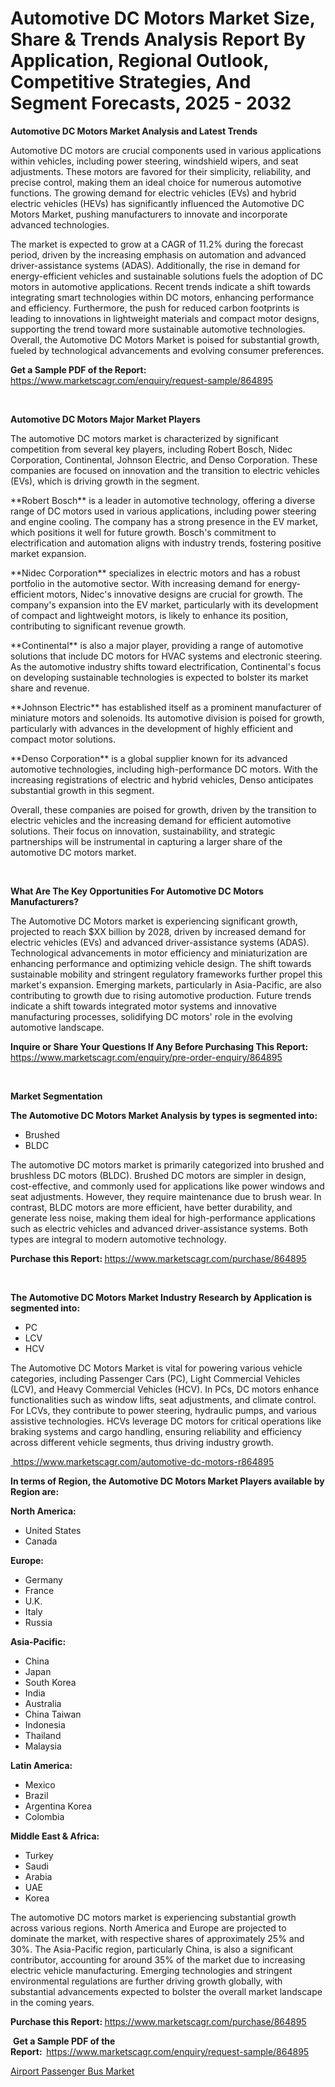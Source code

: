 <p><h1>Automotive DC Motors Market Size, Share & Trends Analysis Report By Application, Regional Outlook, Competitive Strategies, And Segment Forecasts, 2025 - 2032</h1></p><p><strong>Automotive DC Motors Market Analysis and Latest Trends</strong></p>
<p><p>Automotive DC motors are crucial components used in various applications within vehicles, including power steering, windshield wipers, and seat adjustments. These motors are favored for their simplicity, reliability, and precise control, making them an ideal choice for numerous automotive functions. The growing demand for electric vehicles (EVs) and hybrid electric vehicles (HEVs) has significantly influenced the Automotive DC Motors Market, pushing manufacturers to innovate and incorporate advanced technologies.</p><p>The market is expected to grow at a CAGR of 11.2% during the forecast period, driven by the increasing emphasis on automation and advanced driver-assistance systems (ADAS). Additionally, the rise in demand for energy-efficient vehicles and sustainable solutions fuels the adoption of DC motors in automotive applications. Recent trends indicate a shift towards integrating smart technologies within DC motors, enhancing performance and efficiency. Furthermore, the push for reduced carbon footprints is leading to innovations in lightweight materials and compact motor designs, supporting the trend toward more sustainable automotive technologies. Overall, the Automotive DC Motors Market is poised for substantial growth, fueled by technological advancements and evolving consumer preferences.</p></p>
<p><strong>Get a Sample PDF of the Report:&nbsp;</strong> <a href="https://www.marketscagr.com/enquiry/request-sample/864895?utm_campaign=2198&utm_medium=2&utm_source=Github&utm_content=ia&utm_term=30032025&utm_id=automotive-dc-motors">https://www.marketscagr.com/enquiry/request-sample/864895</a></p>
<p>&nbsp;</p>
<p><strong>Automotive DC Motors Major Market Players</strong></p>
<p><p>The automotive DC motors market is characterized by significant competition from several key players, including Robert Bosch, Nidec Corporation, Continental, Johnson Electric, and Denso Corporation. These companies are focused on innovation and the transition to electric vehicles (EVs), which is driving growth in the segment.</p><p>**Robert Bosch** is a leader in automotive technology, offering a diverse range of DC motors used in various applications, including power steering and engine cooling. The company has a strong presence in the EV market, which positions it well for future growth. Bosch's commitment to electrification and automation aligns with industry trends, fostering positive market expansion.</p><p>**Nidec Corporation** specializes in electric motors and has a robust portfolio in the automotive sector. With increasing demand for energy-efficient motors, Nidec's innovative designs are crucial for growth. The company's expansion into the EV market, particularly with its development of compact and lightweight motors, is likely to enhance its position, contributing to significant revenue growth.</p><p>**Continental** is also a major player, providing a range of automotive solutions that include DC motors for HVAC systems and electronic steering. As the automotive industry shifts toward electrification, Continental's focus on developing sustainable technologies is expected to bolster its market share and revenue.</p><p>**Johnson Electric** has established itself as a prominent manufacturer of miniature motors and solenoids. Its automotive division is poised for growth, particularly with advances in the development of highly efficient and compact motor solutions.</p><p>**Denso Corporation** is a global supplier known for its advanced automotive technologies, including high-performance DC motors. With the increasing registrations of electric and hybrid vehicles, Denso anticipates substantial growth in this segment.</p><p>Overall, these companies are poised for growth, driven by the transition to electric vehicles and the increasing demand for efficient automotive solutions. Their focus on innovation, sustainability, and strategic partnerships will be instrumental in capturing a larger share of the automotive DC motors market.</p></p>
<p>&nbsp;</p>
<p><strong>What Are The Key Opportunities For Automotive DC Motors Manufacturers?</strong></p>
<p><p>The Automotive DC Motors market is experiencing significant growth, projected to reach $XX billion by 2028, driven by increased demand for electric vehicles (EVs) and advanced driver-assistance systems (ADAS). Technological advancements in motor efficiency and miniaturization are enhancing performance and optimizing vehicle design. The shift towards sustainable mobility and stringent regulatory frameworks further propel this market's expansion. Emerging markets, particularly in Asia-Pacific, are also contributing to growth due to rising automotive production. Future trends indicate a shift towards integrated motor systems and innovative manufacturing processes, solidifying DC motors' role in the evolving automotive landscape.</p></p>
<p><strong>Inquire or Share Your Questions If Any Before Purchasing This Report:</strong> <a href="https://www.marketscagr.com/enquiry/pre-order-enquiry/864895?utm_campaign=2198&utm_medium=2&utm_source=Github&utm_content=ia&utm_term=30032025&utm_id=automotive-dc-motors">https://www.marketscagr.com/enquiry/pre-order-enquiry/864895</a></p>
<p>&nbsp;</p>
<p><strong>Market Segmentation</strong></p>
<p><strong>The Automotive DC Motors Market Analysis by types is segmented into:</strong></p>
<p><ul><li>Brushed</li><li>BLDC</li></ul></p>
<p><p>The automotive DC motors market is primarily categorized into brushed and brushless DC motors (BLDC). Brushed DC motors are simpler in design, cost-effective, and commonly used for applications like power windows and seat adjustments. However, they require maintenance due to brush wear. In contrast, BLDC motors are more efficient, have better durability, and generate less noise, making them ideal for high-performance applications such as electric vehicles and advanced driver-assistance systems. Both types are integral to modern automotive technology.</p></p>
<p><strong>Purchase this Report:&nbsp;</strong><a href="https://www.marketscagr.com/purchase/864895?utm_campaign=2198&utm_medium=2&utm_source=Github&utm_content=ia&utm_term=30032025&utm_id=automotive-dc-motors">https://www.marketscagr.com/purchase/864895</a></p>
<p>&nbsp;</p>
<p><strong>The Automotive DC Motors Market Industry Research by Application is segmented into:</strong></p>
<p><ul><li>PC</li><li>LCV</li><li>HCV</li></ul></p>
<p><p>The Automotive DC Motors Market is vital for powering various vehicle categories, including Passenger Cars (PC), Light Commercial Vehicles (LCV), and Heavy Commercial Vehicles (HCV). In PCs, DC motors enhance functionalities such as window lifts, seat adjustments, and climate control. For LCVs, they contribute to power steering, hydraulic pumps, and various assistive technologies. HCVs leverage DC motors for critical operations like braking systems and cargo handling, ensuring reliability and efficiency across different vehicle segments, thus driving industry growth.</p></p>
<p><a href="https://www.marketscagr.com/automotive-dc-motors-r864895?utm_campaign=2198&utm_medium=2&utm_source=Github&utm_content=ia&utm_term=30032025&utm_id=automotive-dc-motors">&nbsp;https://www.marketscagr.com/automotive-dc-motors-r864895</a></p>
<p><strong>In terms of Region, the Automotive DC Motors Market Players available by Region are:</strong></p>
<p>
    <p> <strong> North America: </strong>
        <ul>
            <li>United States</li>
            <li>Canada</li>
        </ul>
        </p> 
    <p> <strong> Europe: </strong>
        <ul>
            <li>Germany</li>
            <li>France</li>
            <li>U.K.</li>
            <li>Italy</li>
            <li>Russia</li>
        </ul>
        </p> 
    <p> <strong> Asia-Pacific: </strong>
        <ul>
            <li>China</li>
            <li>Japan</li>
            <li>South Korea</li>
            <li>India</li>
            <li>Australia</li>
            <li>China Taiwan</li>
            <li>Indonesia</li>
            <li>Thailand</li>
            <li>Malaysia</li>
        </ul>
        </p> 
    <p> <strong> Latin America: </strong>
        <ul>
            <li>Mexico</li>
            <li>Brazil</li>
            <li>Argentina Korea</li>
            <li>Colombia</li>
        </ul>
        </p> 
    <p> <strong> Middle East & Africa: </strong>
        <ul>
            <li>Turkey</li>
            <li>Saudi</li>
            <li>Arabia</li>
            <li>UAE</li>
            <li>Korea</li>
        </ul>
    </p>
    </p>
<p><p>The automotive DC motors market is experiencing substantial growth across various regions. North America and Europe are projected to dominate the market, with respective shares of approximately 25% and 30%. The Asia-Pacific region, particularly China, is also a significant contributor, accounting for around 35% of the market due to increasing electric vehicle manufacturing. Emerging technologies and stringent environmental regulations are further driving growth globally, with substantial advancements expected to bolster the overall market landscape in the coming years.</p></p>
<p><strong>Purchase this Report: </strong><a href="https://www.marketscagr.com/purchase/864895?utm_campaign=2198&utm_medium=2&utm_source=Github&utm_content=ia&utm_term=30032025&utm_id=automotive-dc-motors">https://www.marketscagr.com/purchase/864895</a></p>
<p>&nbsp;<strong>Get a Sample PDF of the Report:&nbsp;&nbsp;</strong><a href="https://www.marketscagr.com/enquiry/request-sample/864895?utm_campaign=2198&utm_medium=2&utm_source=Github&utm_content=ia&utm_term=30032025&utm_id=automotive-dc-motors">https://www.marketscagr.com/enquiry/request-sample/864895</a></p>
<p><strong></strong></p>
<p><p><a href="https://github.com/delindacallegari68/Market-Research-Report-List-1/blob/main/airport-passenger-bus-market.md?utm_campaign=2198&utm_medium=2&utm_source=Github&utm_content=ia&utm_term=30032025&utm_id=automotive-dc-motors">Airport Passenger Bus Market</a></p></p>